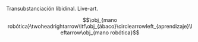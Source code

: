 Transubstanciación libidinal. Live-art.


$$\newcommand{\mat}{\blacksquare}
\newcommand{\obj}{\blacklozenge}
\newcommand{\agn}{\bullet}
\newcommand{\itf}{\leftrightarrow}
\newcommand{\ent}[1]{\boxed{#1}}
\newcommand{\branch}{\twoheadrightarrow}$$



$$\obj_{mano robótica}\twoheadrightarrow\itf\obj_{ábaco}\circlearrowleft_{aprendizaje}\leftarrow\obj_{mano robótica}$$
